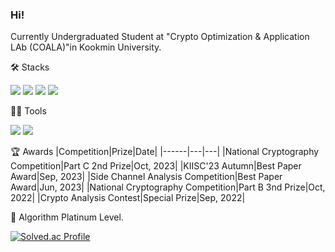 ### Hi!

Currently Undergraduated Student at "Crypto Optimization & Application LAb (COALA)"in Kookmin University.

🛠️ Stacks

<img src="https://img.shields.io/badge/Assembly-007AAC?style=flat-square&logo=Assembly&logoColor=white"/>  <img src="https://img.shields.io/badge/C-A8B9CC?style=flat-square&logo=C&logoColor=black"/> <img src="https://img.shields.io/badge/RISCV-283272?style=flat-square&logo=RISC-V&logoColor=black"/> <img src="https://img.shields.io/badge/Python-3766AB?style=flat-square&logo=Python&logoColor=white"/> 

💪🏼 Tools 

<img src="https://img.shields.io/badge/Visual Studio Code-007ACC?style=flat-square&logo=Visual Studio Code&logoColor=white"/> <img src="https://img.shields.io/badge/GitHub-181717?style=flat-square&logo=GitHub&logoColor=white"/> 

🏆 Awards
|Competition|Prize|Date|
|------|---|---|
|National Cryptography Competition|Part C 2nd Prize|Oct, 2023|
|KIISC'23 Autumn|Best Paper Award|Sep, 2023|
|Side Channel Analysis Competition|Best Paper Award|Jun, 2023|
|National Cryptography Competition|Part B 3nd Prize|Oct, 2022|
|Crypto Analysis Contest|Special Prize|Sep, 2022|

🏅 Algorithm Platinum Level. 

[![Solved.ac Profile](http://mazassumnida.wtf/api/v2/generate_badge?boj=mike0726)](https://solved.ac/mike0726/)  
